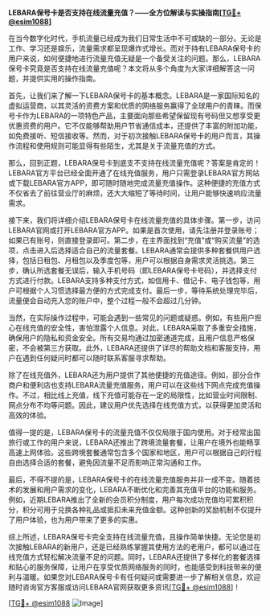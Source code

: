 **LEBARA保号卡是否支持在线流量充值？——全方位解读与实操指南[[TG💪+ @esim1088](https://t.me/s/esim1088)]**

在当今数字化时代，手机流量已经成为我们日常生活中不可或缺的一部分。无论是工作、学习还是娱乐，流量需求都呈现爆炸式增长。而对于持有LEBARA保号卡的用户来说，如何便捷地进行流量充值无疑是一个备受关注的问题。那么，LEBARA保号卡究竟是否支持在线流量充值呢？本文将从多个角度为大家详细解答这一问题，并提供实用的操作指南。

首先，让我们来了解一下LEBARA保号卡的基本概念。LEBARA是一家国际知名的虚拟运营商，以其灵活的资费方案和优质的网络服务赢得了全球用户的青睐。而保号卡作为LEBARA的一项特色产品，主要面向那些希望保留现有号码但又想享受更优惠资费的用户。它不仅能够帮助用户节省通信成本，还提供了丰富的附加功能，如免费接听、短信接收等。然而，对于初次接触LEBARA保号卡的用户而言，其操作流程和使用规则可能显得有些陌生，尤其是关于流量充值的方式。

那么，回到正题，LEBARA保号卡到底支不支持在线流量充值呢？答案是肯定的！LEBARA官方平台已经全面开通了在线充值服务，用户只需登录LEBARA官方网站或下载LEBARA官方APP，即可随时随地完成流量充值操作。这种便捷的充值方式不仅省去了前往营业厅的麻烦，还大大缩短了等待时间，让用户能够快速响应流量需求。

接下来，我们将详细介绍LEBARA保号卡在线流量充值的具体步骤。第一步，访问LEBARA官网或打开LEBARA官方APP。如果是首次使用，请先注册并登录账号；如果已有账号，则直接登录即可。第二步，在主界面找到“充值”或“购买流量”的选项，点击进入后选择适合自己的流量套餐。LEBARA通常会提供多种套餐供用户选择，包括日租包、月租包以及季度包等，用户可以根据自身需求灵活挑选。第三步，确认所选套餐无误后，输入手机号码（即LEBARA保号卡号码），并选择支付方式进行付款。LEBARA支持多种支付方式，如信用卡、借记卡、电子钱包等，用户可根据个人习惯选择最方便的方式完成支付。最后一步，等待系统处理完毕后，流量便会自动充入您的账户中，整个过程一般不会超过几分钟。

当然，在实际操作过程中，可能会遇到一些常见的问题或疑惑。例如，有些用户担心在线充值的安全性，害怕泄露个人信息。对此，LEBARA采取了多重安全措施，确保用户的隐私和资金安全。所有交易均通过加密通道完成，且用户信息严格保密，不会被第三方获取。此外，LEBARA还提供了详尽的帮助文档和客服支持，用户在遇到任何疑问时都可以随时联系客服寻求帮助。

除了在线充值外，LEBARA还为用户提供了其他便捷的充值途径。例如，部分合作商户和便利店也支持LEBARA流量充值服务，用户可以在这些线下网点完成充值操作。不过，相比线上充值，线下充值可能存在一定的局限性，比如营业时间限制、网点分布不均等问题。因此，建议用户优先选择在线充值方式，以获得更加灵活和高效的体验。

值得一提的是，LEBARA保号卡的流量充值不仅仅局限于国内使用。对于经常出国旅行或工作的用户来说，LEBARA还推出了跨境流量套餐，让用户在境外也能畅享高速上网体验。这些跨境套餐通常包含多个国家和地区，用户可以根据自己的行程自由选择合适的套餐，避免因流量不足而影响正常沟通和工作。

最后，不得不提的是，LEBARA保号卡的在线流量充值服务并非一成不变。随着技术的发展和用户需求的变化，LEBARA不断优化和完善其充值平台的功能和服务。例如，近期LEBARA推出了全新的会员积分制度，用户每次成功充值均可累积积分，积分可用于兑换各种礼品或抵扣未来充值金额。这种创新的奖励机制不仅提升了用户体验，也为用户带来了更多的实惠。

综上所述，LEBARA保号卡完全支持在线流量充值，且操作简单快捷。无论您是初次接触LEBARA的新用户，还是已经熟练掌握其使用方法的老用户，都可以通过在线充值方式轻松解决流量不足的问题。同时，LEBARA还提供了多样化的套餐选择和贴心的服务保障，让用户在享受优质网络服务的同时，也能感受到科技带来的便利与温暖。如果您对LEBARA保号卡有任何疑问或需要进一步了解相关信息，欢迎随时咨询官方客服或访问LEBARA官网获取更多资讯[[TG💪+ @esim1088](https://t.me/s/esim1088)]！

[[TG💪+ @esim1088](https://t.me/s/esim1088) ![Image](https://i.postimg.cc/4NQfJmqS/Snipaste-2025-05-13-00-14-12.png)]